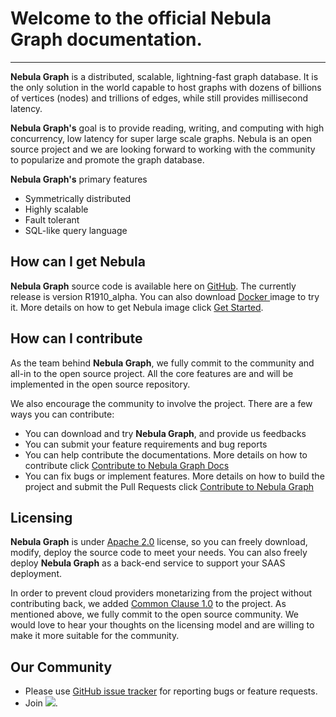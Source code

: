 # Welcome to the official Nebula Graph documentation.
---

**Nebula Graph** is a distributed, scalable, lightning-fast graph database. It is the only solution in the world capable to host graphs with dozens of billions of vertices (nodes) and trillions of edges, while still provides millisecond latency.

**Nebula Graph's** goal is to provide reading, writing, and computing with high concurrency, low latency for super large scale graphs. Nebula is an open source project and we are looking forward to working with the community to popularize and promote the graph database.

**Nebula Graph's** primary features

 * Symmetrically distributed
 * Highly scalable
 * Fault tolerant
 * SQL-like query language

## How can I get Nebula ##
**Nebula Graph** source code is available here on [GitHub](https://github.com/vesoft-inc/nebula). The currently release is version R1910_alpha.
You can also download [Docker ](https://www.docker.com/get-started)image to try it.
More details on how to get Nebula image click [Get Started](get-started/).

## How can I contribute ##
As the team behind **Nebula Graph**, we fully commit to the community and all-in to the open source project. All the core features are and will be implemented in the open source repository.

We also encourage the community to involve the project. There are a few ways you can contribute:

* You can download and try **Nebula Graph**, and provide us feedbacks
* You can submit your feature requirements and bug reports
* You can help contribute the documentations. More details on how to contribute
click [Contribute to Nebula Graph Docs](contribute-to-documentation/)
* You can fix bugs or implement features. More details on how to build the project and submit the Pull Requests click [Contribute to Nebula Graph](how-to-contribute/)

## Licensing ###
**Nebula Graph** is under [Apache 2.0](https://www.apache.org/licenses/LICENSE-2.0) license, so you can freely download, modify, deploy the source code to meet your needs. You can also freely deploy **Nebula Graph** as a back-end service to support your SAAS deployment.

In order to prevent cloud providers monetarizing from the project without contributing back, we added [Common Clause 1.0](https://commonsclause.com/) to the project. As mentioned above, we fully commit to the open source community. We would love to hear your thoughts on the licensing model and are willing to make it more suitable for the community.

## Our Community
- Please use [GitHub issue tracker](https://github.com/vesoft-inc/nebula/issues) for reporting bugs or feature requests.
- Join [![](https://img.shields.io/badge/slack-nebula-519dd9.svg)](https://nebulagraph.slack.com/archives/DJQC9P0H5/p1557815158000200).
